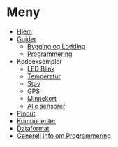 # Meny

- [Hjem][hjem]
- [Guider][guides]
  - [Bygging og Lodding][building]
  - [Programmering][programming]
- Kodeeksempler
  - [LED Blink][ex-led]
  - [Temperatur][ex-dht]
  - [Støv][ex-pm]
  - [GPS][ex-gps]
  - [Minnekort][ex-sd]
  - [Alle sensorer][ex-allsensors]
- [Pinout][pinout]
- [Komponenter][komponenter]
- [Dataformat][data-format]
- [Generell info om Programmering][info-prog]

[hjem]: Home
[guides]: airbit-Guider
[building]: guides-build-home
[programming]: guides-programming
[komponenter]: components
[pinout]: airbit-pinout
[data-format]: data-format
[info-prog]: info-programming

[ex-led]: airbit-led-test
[ex-dht]: airbit-dht-test
[ex-pm]: airbit-pm-test
[ex-gps]: airbit-gps-test
[ex-sd]: airbit-memory-card-test
[ex-allsensors]: airbit-all-sensors
